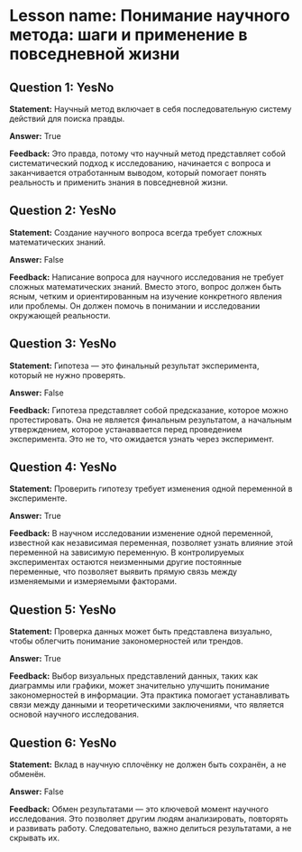 # Lesson name: Понимание научного метода: шаги и применение в повседневной жизни

## Question 1: YesNo

**Statement:** Научный метод включает в себя последовательную систему действий для поиска правды.

**Answer:** True

**Feedback:**
Это правда, потому что научный метод представляет собой систематический подход к исследованию, начинается с вопроса и заканчивается отработанным выводом, который помогает понять реальность и применить знания в повседневной жизни.


## Question 2: YesNo

**Statement:** Создание научного вопроса всегда требует сложных математических знаний.

**Answer:** False

**Feedback:**
Написание вопроса для научного исследования не требует сложных математических знаний. Вместо этого, вопрос должен быть ясным, четким и ориентированным на изучение конкретного явления или проблемы. Он должен помочь в понимании и исследовании окружающей реальности.


## Question 3: YesNo

**Statement:** Гипотеза — это финальный результат эксперимента, который не нужно проверять.

**Answer:** False

**Feedback:**
Гипотеза представляет собой предсказание, которое можно протестировать. Она не является финальным результатом, а начальным утверждением, которое устанаввается перед проведением эксперимента. Это не то, что ожидается узнать через эксперимент.


## Question 4: YesNo

**Statement:** Проверить гипотезу требует изменения одной переменной в эксперименте.

**Answer:** True

**Feedback:**
В научном исследовании изменение одной переменной, известной как независимая переменная, позволяет узнать влияние этой переменной на зависимую переменную. В контролируемых экспериментах остаются неизменными другие постоянные переменные, что позволяет выявить прямую связь между изменяемыми и измеряемыми факторами.


## Question 5: YesNo

**Statement:** Проверка данных может быть представлена визуально, чтобы облегчить понимание закономерностей или трендов.

**Answer:** True

**Feedback:**
Выбор визуальных представлений данных, таких как диаграммы или графики, может значительно улучшить понимание закономерностей в информации. Эта практика помогает устанавливать связи между данными и теоретическими заключениями, что является основой научного исследования.


## Question 6: YesNo

**Statement:** Вклад в научную сплочёнку не должен быть сохранён, а не обменён.

**Answer:** False

**Feedback:**
Обмен результатами — это ключевой момент научного исследования. Это позволяет другим людям анализировать, повторять и развивать работу. Следовательно, важно делиться результатами, а не скрывать их.

